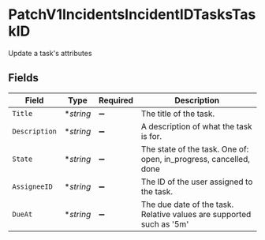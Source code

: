 # PatchV1IncidentsIncidentIDTasksTaskID

Update a task's attributes


## Fields

| Field                                                                | Type                                                                 | Required                                                             | Description                                                          |
| -------------------------------------------------------------------- | -------------------------------------------------------------------- | -------------------------------------------------------------------- | -------------------------------------------------------------------- |
| `Title`                                                              | **string*                                                            | :heavy_minus_sign:                                                   | The title of the task.                                               |
| `Description`                                                        | **string*                                                            | :heavy_minus_sign:                                                   | A description of what the task is for.                               |
| `State`                                                              | **string*                                                            | :heavy_minus_sign:                                                   | The state of the task. One of: open, in_progress, cancelled, done    |
| `AssigneeID`                                                         | **string*                                                            | :heavy_minus_sign:                                                   | The ID of the user assigned to the task.                             |
| `DueAt`                                                              | **string*                                                            | :heavy_minus_sign:                                                   | The due date of the task. Relative values are supported such as '5m' |